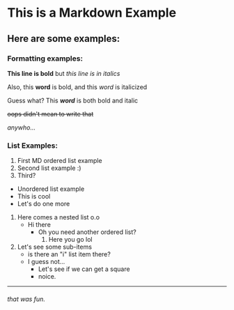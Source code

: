 # This is a Markdown Example

## Here are some examples:

### Formatting examples:

**This line is bold** but _this line is in italics_

Also, this **word** is bold, and this _word_ is italicized

Guess what? This **_word_** is both bold and italic

~~oops didn't mean to write that~~

_anywho..._

### List Examples:
1. First MD ordered list example
2. Second list example :)
3. Third?

- Unordered list example
- This is cool
- Let's do one more

1. Here comes a nested list o.o
    - Hi there
      - Oh you need another ordered list?
        1.  Here you go lol
2. Let's see some sub-items
    - is there an "i" list item there?
    - I guess not...
      - Let's see if we can get a square
      - noice.

---
###### that was fun.
